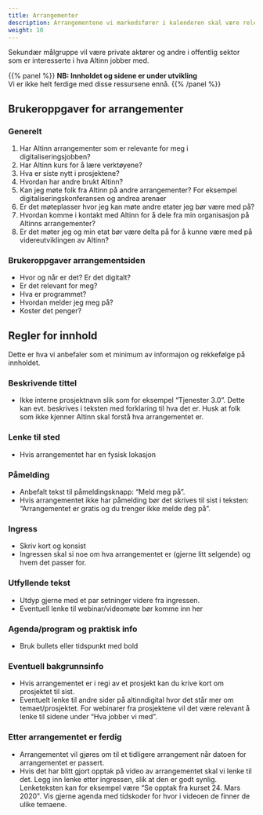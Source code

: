 ```yaml
---
title: Arrangementer
description: Arrangementene vi markedsfører i kalenderen skal være relevante for etater og kommuner som jobber med digitalisering. Dette kan være tjenesteeiere som allerede bruker Altinn og andre som ikke bruker Altinn ennå, men er interessert i å høre om muligheter. 
weight: 10
---
```


Sekundær målgruppe vil være private aktører og andre i offentlig sektor som er interesserte i hva Altinn jobber med.

{{% panel %}}
**NB: Innholdet og sidene er under utvikling**  
Vi er ikke helt ferdige med disse ressursene ennå.
{{% /panel %}}

## Brukeroppgaver for arrangementer

### Generelt

1. Har Altinn arrangementer som er relevante for meg i digitaliseringsjobben? 
2. Har Altinn kurs for å lære verktøyene? 
3. Hva er siste nytt i prosjektene?  
4. Hvordan har andre brukt Altinn? 
5. Kan jeg møte folk fra Altinn på andre arrangementer? For eksempel digitaliseringskonferansen og andrea arenaer
6. Er det møteplasser hvor jeg kan møte andre etater jeg bør være med på? 
7. Hvordan komme i kontakt med Altinn for å dele fra min organisasjon på Altinns arrangementer? 
8. Er det møter jeg og min etat bør være delta på for å kunne være med på videreutviklingen av Altinn? 

### Brukeroppgaver arrangementsiden
- Hvor og når er det? Er det digitalt? 
- Er det relevant for meg?  
- Hva er programmet? 
- Hvordan melder jeg meg på?  
- Koster det penger? 

## Regler for innhold 

Dette er hva vi anbefaler som et minimum av informajon og rekkefølge på innholdet. 

### Beskrivende tittel 
- Ikke interne prosjektnavn slik som for eksempel “Tjenester 3.0”. Dette kan evt. beskrives i teksten med forklaring til hva det er. Husk at folk som ikke kjenner Altinn skal forstå hva arrangementet er. 

### Lenke til sted 
- Hvis arrangementet har en fysisk lokasjon 

### Påmelding 
- Anbefalt tekst til påmeldingsknapp: “Meld meg på”.  
- Hvis arrangementet ikke har påmelding bør det skrives til sist i teksten: “Arrangementet er gratis og du trenger ikke melde deg på”. 

### Ingress 
- Skriv kort og konsist  
- Ingressen skal si noe om hva arrangementet er (gjerne litt selgende) og hvem det passer for. 

### Utfyllende tekst 
- Utdyp gjerne med et par setninger videre fra ingressen.  
- Eventuell lenke til webinar/videomøte bør komme inn her 

### Agenda/program og praktisk info 
- Bruk bullets eller tidspunkt med bold 

### Eventuell bakgrunnsinfo 
- Hvis arrangementet er i regi av et prosjekt kan du krive kort om prosjektet til sist. 
- Eventuelt lenke til andre sider på altinndigital hvor det står mer om temaet/prosjektet. For webinarer fra prosjektene vil det være relevant å lenke til sidene under “Hva jobber vi med”. 

### Etter arrangementet er ferdig 
- Arrangementet vil gjøres om til et tidligere arrangement når datoen for arrangementet er passert.  
- Hvis det har blitt gjort opptak på video av arrangementet skal vi lenke til det. Legg inn lenke etter ingressen, slik at den er godt synlig. Lenketeksten kan for eksempel være “Se opptak fra kurset 24. Mars 2020". Vis gjerne agenda med tidskoder for hvor i videoen de finner de ulike temaene. 
